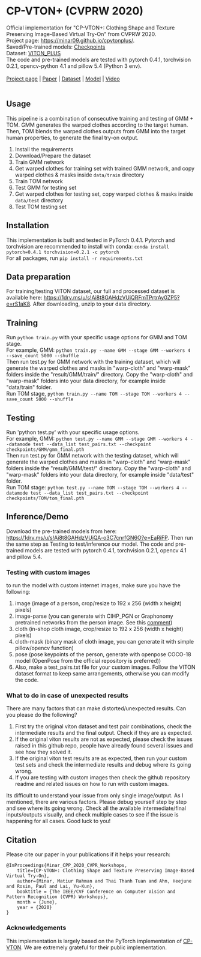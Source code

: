 # CP-VTON+ (CVPRW 2020)
Official implementation for "CP-VTON+: Clothing Shape and Texture Preserving Image-Based Virtual Try-On" from CVPRW 2020.
<br/>Project page: https://minar09.github.io/cpvtonplus/. 
<br/>Saved/Pre-trained models: [Checkpoints](https://1drv.ms/u/s!Ai8t8GAHdzVUiQA-o3C7cnrfGN6O?e=EaRiFP)
<br/>Dataset: [VITON_PLUS](https://1drv.ms/u/s!Ai8t8GAHdzVUiQQYX0azYhqIDPP6?e=4cpFTI)
<br/>The code and pre-trained models are tested with pytorch 0.4.1, torchvision 0.2.1, opencv-python 4.1 and pillow 5.4 (Python 3 env).
<br/><br/>
[Project page](https://minar09.github.io/cpvtonplus/) | [Paper](https://minar09.github.io/cpvtonplus/cvprw20_cpvtonplus.pdf) | [Dataset](https://1drv.ms/u/s!Ai8t8GAHdzVUiQRFmTPrtrAy0ZP5?e=rS1aK8) | [Model](https://1drv.ms/u/s!Ai8t8GAHdzVUiQA-o3C7cnrfGN6O?e=6PO4gq) | [Video](https://www.youtube.com/watch?v=MPB_PYLOfd8)
<br/><br/>
	
## Usage
This pipeline is a combination of consecutive training and testing of GMM + TOM. GMM generates the warped clothes according to the target human. Then, TOM blends the warped clothes outputs from GMM into the target human properties, to generate the final try-on output.

1) Install the requirements
2) Download/Prepare the dataset
3) Train GMM network
4) Get warped clothes for training set with trained GMM network, and copy warped clothes & masks inside `data/train` directory
5) Train TOM network
6) Test GMM for testing set
7) Get warped clothes for testing set, copy warped clothes & masks inside `data/test` directory
8) Test TOM testing set

## Installation
This implementation is built and tested in PyTorch 0.4.1.
Pytorch and torchvision are recommended to install with conda: `conda install pytorch=0.4.1 torchvision=0.2.1 -c pytorch`
<br/>For all packages, run `pip install -r requirements.txt`

## Data preparation
For training/testing VITON dataset, our full and processed dataset is available here: https://1drv.ms/u/s!Ai8t8GAHdzVUiQRFmTPrtrAy0ZP5?e=rS1aK8. After downloading, unzip to your data directory.

## Training
Run `python train.py` with your specific usage options for GMM and TOM stage.
<br/>For example, GMM: ```python train.py --name GMM --stage GMM --workers 4 --save_count 5000 --shuffle```
<br/> Then run test.py for GMM network with the training dataset, which will generate the warped clothes and masks in "warp-cloth" and "warp-mask" folders inside the "result/GMM/train/" directory. Copy the "warp-cloth" and "warp-mask" folders into your data directory, for example inside "data/train" folder.
<br/>Run TOM stage, ```python train.py --name TOM --stage TOM --workers 4 --save_count 5000 --shuffle```

## Testing
Run 'python test.py' with your specific usage options.
<br/>For example, GMM: ```python test.py --name GMM --stage GMM --workers 4 --datamode test --data_list test_pairs.txt --checkpoint checkpoints/GMM/gmm_final.pth```
<br/> Then run test.py for GMM network with the testing dataset, which will generate the warped clothes and masks in "warp-cloth" and "warp-mask" folders inside the "result/GMM/test/" directory. Copy the "warp-cloth" and "warp-mask" folders into your data directory, for example inside "data/test" folder.
<br/>Run TOM stage: ```python test.py --name TOM --stage TOM --workers 4 --datamode test --data_list test_pairs.txt --checkpoint checkpoints/TOM/tom_final.pth```

## Inference/Demo
Download the pre-trained models from here: https://1drv.ms/u/s!Ai8t8GAHdzVUiQA-o3C7cnrfGN6O?e=EaRiFP.
Then run the same step as Testing to test/inference our model.
The code and pre-trained models are tested with pytorch 0.4.1, torchvision 0.2.1, opencv 4.1 and pillow 5.4.

### Testing with custom images
to run the model with custom internet images, make sure you have the following:

1) image (image of a person, crop/resize to 192 x 256 (width x height) pixels)
2) image-parse (you can generate with CIHP_PGN or Graphonomy pretrained networks from the person image. See this [comment](https://github.com/minar09/cp-vton-plus/issues/15#issuecomment-683403388))
3) cloth (in-shop cloth image, crop/resize to 192 x 256 (width x height) pixels)
4) cloth-mask (binary mask of cloth image, you can generate it with simple pillow/opencv function)
5) pose (pose keypoints of the person, generate with openpose COCO-18 model (OpenPose from the official repository is preferred))
6) Also, make a test_pairs.txt file for your custom images. Follow the VITON dataset format to keep same arrangements, otherwise you can modify the code.

### What to do in case of unexpected results
There are many factors that can make distorted/unexpected results. Can you please do the following?

1) First try the original viton dataset and test pair combinations, check the intermediate results and the final output. Check if they are as expected.
2) If the original viton results are not as expected, please check the issues raised in this github repo, people have already found several issues and see how they solved it.
3) If the original viton test results are as expected, then run your custom test sets and check the intermediate results and debug where its going wrong.
4) If you are testing with custom images then check the github repository readme and related issues on how to run with custom images.

Its difficult to understand your issue from only single image/output. As I mentioned, there are various factors. Please debug yourself step by step and see where its going wrong. Check all the available intermediate/final inputs/outputs visually, and check multiple cases to see if the issue is happening for all cases. Good luck to you!


## Citation
Please cite our paper in your publications if it helps your research:
```
@InProceedings{Minar_CPP_2020_CVPR_Workshops,
	title={CP-VTON+: Clothing Shape and Texture Preserving Image-Based Virtual Try-On},
	author={Minar, Matiur Rahman and Thai Thanh Tuan and Ahn, Heejune and Rosin, Paul and Lai, Yu-Kun},
	booktitle = {The IEEE/CVF Conference on Computer Vision and Pattern Recognition (CVPR) Workshops},
	month = {June},
	year = {2020}
}
```

### Acknowledgements
This implementation is largely based on the PyTorch implementation of [CP-VTON](https://github.com/sergeywong/cp-vton). We are extremely grateful for their public implementation.
